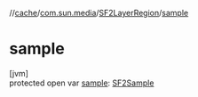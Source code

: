 //[cache](../../../index.md)/[com.sun.media](../index.md)/[SF2LayerRegion](index.md)/[sample](sample.md)

# sample

[jvm]\
protected open var [sample](sample.md): [SF2Sample](../-s-f2-sample/index.md)
